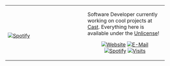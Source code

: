 <table width="100%"> 
  <tr>
  <td width="50%">
      
&nbsp; <br> [![Spotify](https://novatorem.vercel.app/api/spotify-playing)](https://open.spotify.com/user/maxihra)

  </td>
  <td width="50%">

Software Developer currently working on cool projects at [Cast](https://blacktrax.cast-soft.com/showcase/). Everything here is available under the [Unlicense](https://choosealicense.com/licenses/unlicense/)!
<br><p align="center">
  [![Website](https://img.shields.io/badge/website-dev-2a8?style=flat-square&logo=safari&logoColor=white)](https://novac.dev)
  [![E-Mail](https://img.shields.io/badge/email-reveal-369?style=flat-square&logo=gmail&logoColor=white)](https://mailhide.io/e/5ck1H)<br>
  [![Spotify](https://img.shields.io/badge/spotify-omni-1DB954?style=flat-square&logo=spotify&logoColor=white)](https://open.spotify.com/user/omnitenebris)
  [![Visits](https://badges.pufler.dev/visits/novatorem/novatorem?logo=GitHub&label=github%20visits&color=blue&logoColor=white&style=flat-square)](https://github.com/novatorem)
</p>
  </td>
  </table>

[//]: <> (The `&nbsp;` is to have Aphelion take up more space)
